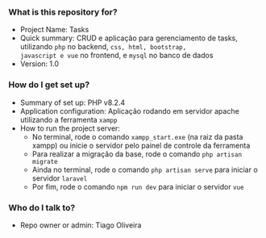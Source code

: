 ### What is this repository for? ###

* Project Name: Tasks
* Quick summary: CRUD e aplicação para gerenciamento de tasks, utilizando <code>php</code> no backend, <code>css, html, bootstrap, javascript e vue</code> no frontend, e <code>mysql</code> no banco de dados
* Version: 1.0

### How do I get set up? ###

* Summary of set up: PHP v8.2.4
* Application configuration: Aplicação rodando em servidor apache utilizando a ferramenta <code>xampp</code>
* How to run the project server: 
    * No terminal, rode o comando <code>xampp_start.exe</code> (na raiz da pasta xampp) ou inicie o servidor pelo painel de controle da ferramenta
    * Para realizar a migração da base, rode o comando <code>php artisan migrate</code>
    * Ainda no terminal, rode o comando <code>php artisan serve</code> para iniciar o servidor <code>laravel</code>
    * Por fim, rode o comando <code>npm run dev</code> para iniciar o servidor <code>vue</code>

### Who do I talk to? ###

* Repo owner or admin: Tiago Oliveira
